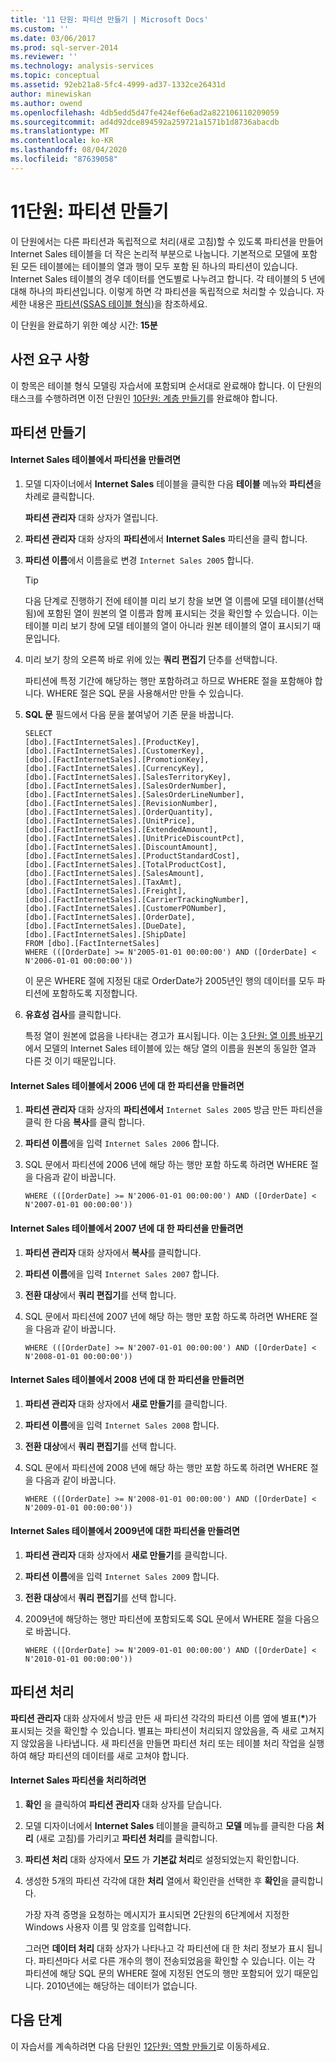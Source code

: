 ```yaml
---
title: '11 단원: 파티션 만들기 | Microsoft Docs'
ms.custom: ''
ms.date: 03/06/2017
ms.prod: sql-server-2014
ms.reviewer: ''
ms.technology: analysis-services
ms.topic: conceptual
ms.assetid: 92eb21a8-5fc4-4999-ad37-1332ce26431d
author: minewiskan
ms.author: owend
ms.openlocfilehash: 4db5edd5d47fe424ef6e6ad2a822106110209059
ms.sourcegitcommit: ad4d92dce894592a259721a1571b1d8736abacdb
ms.translationtype: MT
ms.contentlocale: ko-KR
ms.lasthandoff: 08/04/2020
ms.locfileid: "87639058"
---
```

# <a name="lesson-11-create-partitions"></a>11단원: 파티션 만들기
  이 단원에서는 다른 파티션과 독립적으로 처리(새로 고침)할 수 있도록 파티션을 만들어 Internet Sales 테이블을 더 작은 논리적 부분으로 나눕니다. 기본적으로 모델에 포함 된 모든 테이블에는 테이블의 열과 행이 모두 포함 된 하나의 파티션이 있습니다. Internet Sales 테이블의 경우 데이터를 연도별로 나누려고 합니다. 각 테이블의 5 년에 대해 하나의 파티션입니다.  이렇게 하면 각 파티션을 독립적으로 처리할 수 있습니다. 자세한 내용은 [파티션&#40;SSAS 테이블 형식&#41;](tabular-models/partitions-ssas-tabular.md)을 참조하세요.  
  
 이 단원을 완료하기 위한 예상 시간: **15분**  
  
## <a name="prerequisites"></a>사전 요구 사항  
 이 항목은 테이블 형식 모델링 자습서에 포함되며 순서대로 완료해야 합니다. 이 단원의 태스크를 수행하려면 이전 단원인 [10단원: 계층 만들기](lesson-9-create-hierarchies.md)를 완료해야 합니다.  
  
## <a name="create-partitions"></a>파티션 만들기  
  
#### <a name="to-create-partitions-in-the-internet-sales-table"></a>Internet Sales 테이블에서 파티션을 만들려면  
  
1.  모델 디자이너에서 **Internet Sales** 테이블을 클릭한 다음 **테이블** 메뉴와 **파티션**을 차례로 클릭합니다.  
  
     **파티션 관리자** 대화 상자가 열립니다.  
  
2.  **파티션 관리자** 대화 상자의 **파티션**에서 **Internet Sales** 파티션을 클릭 합니다.  
  
3.  **파티션 이름**에서 이름을로 변경 `Internet Sales 2005` 합니다.  
  
    > [!TIP]  
    >  다음 단계로 진행하기 전에 테이블 미리 보기 창을 보면 열 이름에 모델 테이블(선택됨)에 포함된 열이 원본의 열 이름과 함께 표시되는 것을 확인할 수 있습니다. 이는 테이블 미리 보기 창에 모델 테이블의 열이 아니라 원본 테이블의 열이 표시되기 때문입니다.  
  
4.  미리 보기 창의 오른쪽 바로 위에 있는 **쿼리 편집기** 단추를 선택합니다.  
  
     파티션에 특정 기간에 해당하는 행만 포함하려고 하므로 WHERE 절을 포함해야 합니다. WHERE 절은 SQL 문을 사용해서만 만들 수 있습니다.  
  
5.  **SQL 문** 필드에서 다음 문을 붙여넣어 기존 문을 바꿉니다.  
  
    ```  
    SELECT   
    [dbo].[FactInternetSales].[ProductKey],  
    [dbo].[FactInternetSales].[CustomerKey],  
    [dbo].[FactInternetSales].[PromotionKey],  
    [dbo].[FactInternetSales].[CurrencyKey],  
    [dbo].[FactInternetSales].[SalesTerritoryKey],  
    [dbo].[FactInternetSales].[SalesOrderNumber],  
    [dbo].[FactInternetSales].[SalesOrderLineNumber],  
    [dbo].[FactInternetSales].[RevisionNumber],  
    [dbo].[FactInternetSales].[OrderQuantity],  
    [dbo].[FactInternetSales].[UnitPrice],  
    [dbo].[FactInternetSales].[ExtendedAmount],  
    [dbo].[FactInternetSales].[UnitPriceDiscountPct],  
    [dbo].[FactInternetSales].[DiscountAmount],  
    [dbo].[FactInternetSales].[ProductStandardCost],  
    [dbo].[FactInternetSales].[TotalProductCost],  
    [dbo].[FactInternetSales].[SalesAmount],  
    [dbo].[FactInternetSales].[TaxAmt],  
    [dbo].[FactInternetSales].[Freight],  
    [dbo].[FactInternetSales].[CarrierTrackingNumber],  
    [dbo].[FactInternetSales].[CustomerPONumber],  
    [dbo].[FactInternetSales].[OrderDate],  
    [dbo].[FactInternetSales].[DueDate],  
    [dbo].[FactInternetSales].[ShipDate]   
    FROM [dbo].[FactInternetSales]  
    WHERE (([OrderDate] >= N'2005-01-01 00:00:00') AND ([OrderDate] < N'2006-01-01 00:00:00'))  
    ```  
  
     이 문은 WHERE 절에 지정된 대로 OrderDate가 2005년인 행의 데이터를 모두 파티션에 포함하도록 지정합니다.  
  
6.  **유효성 검사**를 클릭합니다.  
  
     특정 열이 원본에 없음을 나타내는 경고가 표시됩니다. 이는 [3 단원: 열 이름 바꾸기](rename-columns.md)에서 모델의 Internet Sales 테이블에 있는 해당 열의 이름을 원본의 동일한 열과 다른 것 이기 때문입니다.  
  
#### <a name="to-create-a-partition-for-the-2006-year-in-the-internet-sales-table"></a>Internet Sales 테이블에서 2006 년에 대 한 파티션을 만들려면  
  
1.  **파티션 관리자** 대화 상자의 **파티션에서** `Internet Sales 2005` 방금 만든 파티션을 클릭 한 다음 **복사**를 클릭 합니다.  
  
2.  **파티션 이름**에을 입력 `Internet Sales 2006` 합니다.  
  
3.  SQL 문에서 파티션에 2006 년에 해당 하는 행만 포함 하도록 하려면 WHERE 절을 다음과 같이 바꿉니다.  
  
    ```  
    WHERE (([OrderDate] >= N'2006-01-01 00:00:00') AND ([OrderDate] < N'2007-01-01 00:00:00'))  
    ```  
  
#### <a name="to-create-a-partition-for-the-2007-year-in-the-internet-sales-table"></a>Internet Sales 테이블에서 2007 년에 대 한 파티션을 만들려면  
  
1.  **파티션 관리자** 대화 상자에서 **복사**를 클릭합니다.  
  
2.  **파티션 이름**에을 입력 `Internet Sales 2007` 합니다.  
  
3.  **전환 대상**에서 **쿼리 편집기**를 선택 합니다.  
  
4.  SQL 문에서 파티션에 2007 년에 해당 하는 행만 포함 하도록 하려면 WHERE 절을 다음과 같이 바꿉니다.  
  
    ```  
    WHERE (([OrderDate] >= N'2007-01-01 00:00:00') AND ([OrderDate] < N'2008-01-01 00:00:00'))  
    ```  
  
#### <a name="to-create-a-partition-for-the-2008-year-in-the-internet-sales-table"></a>Internet Sales 테이블에서 2008 년에 대 한 파티션을 만들려면  
  
1.  **파티션 관리자** 대화 상자에서 **새로 만들기**를 클릭합니다.  
  
2.  **파티션 이름**에을 입력 `Internet Sales 2008` 합니다.  
  
3.  **전환 대상**에서 **쿼리 편집기**를 선택 합니다.  
  
4.  SQL 문에서 파티션에 2008 년에 해당 하는 행만 포함 하도록 하려면 WHERE 절을 다음과 같이 바꿉니다.  
  
    ```  
    WHERE (([OrderDate] >= N'2008-01-01 00:00:00') AND ([OrderDate] < N'2009-01-01 00:00:00'))  
    ```  
  
#### <a name="to-create-a-partition-for-the-2009-year-in-the-internet-sales-table"></a>Internet Sales 테이블에서 2009년에 대한 파티션을 만들려면  
  
1.  **파티션 관리자** 대화 상자에서 **새로 만들기**를 클릭합니다.  
  
2.  **파티션 이름**에을 입력 `Internet Sales 2009` 합니다.  
  
3.  **전환 대상**에서 **쿼리 편집기**를 선택 합니다.  
  
4.  2009년에 해당하는 행만 파티션에 포함되도록 SQL 문에서 WHERE 절을 다음으로 바꿉니다.  
  
    ```  
    WHERE (([OrderDate] >= N'2009-01-01 00:00:00') AND ([OrderDate] < N'2010-01-01 00:00:00'))  
    ```  
  
## <a name="process-partitions"></a>파티션 처리  
 **파티션 관리자** 대화 상자에서 방금 만든 새 파티션 각각의 파티션 이름 옆에 별표(**\***)가 표시되는 것을 확인할 수 있습니다. 별표는 파티션이 처리되지 않았음을, 즉 새로 고쳐지지 않았음을 나타냅니다. 새 파티션을 만들면 파티션 처리 또는 테이블 처리 작업을 실행하여 해당 파티션의 데이터를 새로 고쳐야 합니다.  
  
#### <a name="to-process-internet-sales-partitions"></a>Internet Sales 파티션을 처리하려면  
  
1.  **확인** 을 클릭하여 **파티션 관리자** 대화 상자를 닫습니다.  
  
2.  모델 디자이너에서 **Internet Sales** 테이블을 클릭하고 **모델** 메뉴를 클릭한 다음 **처리** (새로 고침)를 가리키고 **파티션 처리**를 클릭합니다.  
  
3.  **파티션 처리** 대화 상자에서 **모드** 가 **기본값 처리**로 설정되었는지 확인합니다.  
  
4.  생성한 5개의 파티션 각각에 대한 **처리** 열에서 확인란을 선택한 후 **확인**을 클릭합니다.  
  
     가장 자격 증명을 요청하는 메시지가 표시되면 2단원의 6단계에서 지정한 Windows 사용자 이름 및 암호를 입력합니다.  
  
     그러면 **데이터 처리** 대화 상자가 나타나고 각 파티션에 대 한 처리 정보가 표시 됩니다. 파티션마다 서로 다른 개수의 행이 전송되었음을 확인할 수 있습니다. 이는 각 파티션에 해당 SQL 문의 WHERE 절에 지정된 연도의 행만 포함되어 있기 때문입니다. 2010년에는 해당하는 데이터가 없습니다.  
  
## <a name="next-steps"></a>다음 단계  
 이 자습서를 계속하려면 다음 단원인 [12단원: 역할 만들기](lesson-11-create-roles.md)로 이동하세요.  
  
  
